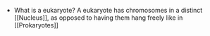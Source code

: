 - What is a eukaryote?
	A eukaryote has chromosomes in a distinct [[Nucleus]], as opposed to having them hang freely like in [[Prokaryotes]]